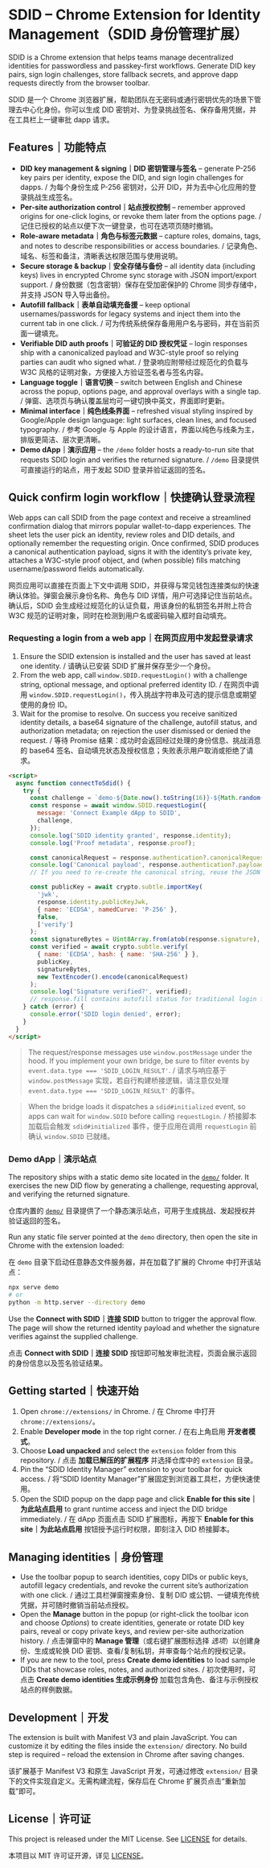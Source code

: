 # SDID – Chrome Extension for Identity Management（SDID 身份管理扩展）

SDID is a Chrome extension that helps teams manage decentralized identities for passwordless and passkey-first workflows. Generate DID key pairs, sign login challenges, store fallback secrets, and approve dapp requests directly from the browser toolbar.

SDID 是一个 Chrome 浏览器扩展，帮助团队在无密码或通行密钥优先的场景下管理去中心化身份。你可以生成 DID 密钥对、为登录挑战签名、保存备用凭据，并在工具栏上一键审批 dapp 请求。

## Features｜功能特点

- **DID key management & signing｜DID 密钥管理与签名** – generate P-256 key pairs per identity, expose the DID, and sign login challenges for dapps. / 为每个身份生成 P-256 密钥对，公开 DID，并为去中心化应用的登录挑战生成签名。
- **Per-site authorization control｜站点授权控制** – remember approved origins for one-click logins, or revoke them later from the options page. / 记住已授权的站点以便下次一键登录，也可在选项页随时撤销。
- **Role-aware metadata｜角色与标签元数据** – capture roles, domains, tags, and notes to describe responsibilities or access boundaries. / 记录角色、域名、标签和备注，清晰表达权限范围与使用说明。
- **Secure storage & backup｜安全存储与备份** – all identity data (including keys) lives in encrypted Chrome sync storage with JSON import/export support. / 身份数据（包含密钥）保存在受加密保护的 Chrome 同步存储中，并支持 JSON 导入导出备份。
- **Autofill fallback｜表单自动填充备援** – keep optional usernames/passwords for legacy systems and inject them into the current tab in one click. / 可为传统系统保存备用用户名与密码，并在当前页面一键填充。
- **Verifiable DID auth proofs｜可验证的 DID 授权凭证** – login responses ship with a canonicalized payload and W3C-style proof so relying parties can audit who signed what. / 登录响应附带经过规范化的负载与 W3C 风格的证明对象，方便接入方验证签名者与签名内容。
- **Language toggle｜语言切换** – switch between English and Chinese across the popup, options page, and approval overlays with a single tap. / 弹窗、选项页与确认覆盖层均可一键切换中英文，界面即时更新。
- **Minimal interface｜纯色线条界面** – refreshed visual styling inspired by Google/Apple design language: light surfaces, clean lines, and focused typography. / 参考 Google 与 Apple 的设计语言，界面以纯色与线条为主，排版更简洁、层次更清晰。
- **Demo dApp｜演示应用** – the `/demo` folder hosts a ready-to-run site that requests SDID login and verifies the returned signature. / `/demo` 目录提供可直接运行的站点，用于发起 SDID 登录并验证返回的签名。

## Quick confirm login workflow｜快捷确认登录流程

Web apps can call SDID from the page context and receive a streamlined confirmation dialog that mirrors popular wallet-to-dapp experiences. The sheet lets the user pick an identity, review roles and DID details, and optionally remember the requesting origin. Once confirmed, SDID produces a canonical authentication payload, signs it with the identity’s private key, attaches a W3C-style proof object, and (when possible) fills matching username/password fields automatically.

网页应用可以直接在页面上下文中调用 SDID，并获得与常见钱包连接类似的快速确认体验。弹窗会展示身份名称、角色与 DID 详情，用户可选择记住当前站点。确认后，SDID 会生成经过规范化的认证负载，用该身份的私钥签名并附上符合 W3C 规范的证明对象，同时在检测到用户名或密码输入框时自动填充。

### Requesting a login from a web app｜在网页应用中发起登录请求

1. Ensure the SDID extension is installed and the user has saved at least one identity. / 请确认已安装 SDID 扩展并保存至少一个身份。
2. From the web app, call `window.SDID.requestLogin()` with a challenge string, optional message, and optional preferred identity ID. / 在网页中调用 `window.SDID.requestLogin()`，传入挑战字符串及可选的提示信息或期望使用的身份 ID。
3. Wait for the promise to resolve. On success you receive sanitized identity details, a base64 signature of the challenge, autofill status, and authorization metadata; on rejection the user dismissed or denied the request. / 等待 Promise 结果：成功时会返回经过处理的身份信息、挑战消息的 base64 签名、自动填充状态及授权信息；失败表示用户取消或拒绝了请求。

```html
<script>
  async function connectToSdid() {
    try {
      const challenge = `demo-${Date.now().toString(16)}-${Math.random().toString(16).slice(2)}`;
      const response = await window.SDID.requestLogin({
        message: 'Connect Example dApp to SDID',
        challenge,
      });
      console.log('SDID identity granted', response.identity);
      console.log('Proof metadata', response.proof);

      const canonicalRequest = response.authentication?.canonicalRequest || response.challenge;
      console.log('Canonical payload', response.authentication?.payload);
      // If you need to re-create the canonical string, reuse the JSON canonicalization logic from the extension.

      const publicKey = await crypto.subtle.importKey(
        'jwk',
        response.identity.publicKeyJwk,
        { name: 'ECDSA', namedCurve: 'P-256' },
        false,
        ['verify']
      );
      const signatureBytes = Uint8Array.from(atob(response.signature), (char) => char.charCodeAt(0));
      const verified = await crypto.subtle.verify(
        { name: 'ECDSA', hash: { name: 'SHA-256' } },
        publicKey,
        signatureBytes,
        new TextEncoder().encode(canonicalRequest)
      );
      console.log('Signature verified?', verified);
      // response.fill contains autofill status for traditional login forms
    } catch (error) {
      console.error('SDID login denied', error);
    }
  }
</script>
```

> The request/response messages use `window.postMessage` under the hood. If you implement your own bridge, be sure to filter events by `event.data.type === 'SDID_LOGIN_RESULT'`. / 请求与响应基于 `window.postMessage` 实现，若自行构建桥接逻辑，请注意仅处理 `event.data.type === 'SDID_LOGIN_RESULT'` 的事件。

> When the bridge loads it dispatches a `sdid#initialized` event, so apps can wait for `window.SDID` before calling `requestLogin`. / 桥接脚本加载后会触发 `sdid#initialized` 事件，便于应用在调用 `requestLogin` 前确认 `window.SDID` 已就绪。

### Demo dApp｜演示站点

The repository ships with a static demo site located in the [`demo/`](demo) folder. It exercises the new DID flow by generating a challenge, requesting approval, and verifying the returned signature.

仓库内置的 [`demo/`](demo) 目录提供了一个静态演示站点，可用于生成挑战、发起授权并验证返回的签名。

Run any static file server pointed at the `demo` directory, then open the site in Chrome with the extension loaded:

在 `demo` 目录下启动任意静态文件服务器，并在加载了扩展的 Chrome 中打开该站点：

```bash
npx serve demo
# or
python -m http.server --directory demo
```

Use the **Connect with SDID｜连接 SDID** button to trigger the approval flow. The page will show the returned identity payload and whether the signature verifies against the supplied challenge.

点击 **Connect with SDID｜连接 SDID** 按钮即可触发审批流程，页面会展示返回的身份信息以及签名验证结果。

## Getting started｜快速开始

1. Open `chrome://extensions/` in Chrome. / 在 Chrome 中打开 `chrome://extensions/`。
2. Enable **Developer mode** in the top right corner. / 在右上角启用 **开发者模式**。
3. Choose **Load unpacked** and select the `extension` folder from this repository. / 点击 **加载已解压的扩展程序** 并选择仓库中的 `extension` 目录。
4. Pin the “SDID Identity Manager” extension to your toolbar for quick access. / 将“SDID Identity Manager”扩展固定到浏览器工具栏，方便快速使用。
5. Open the SDID popup on the dapp page and click **Enable for this site｜为此站点启用** to grant runtime access and inject the DID bridge immediately. / 在 dApp 页面点击 SDID 扩展图标，再按下 **Enable for this site｜为此站点启用** 按钮授予运行时权限，即刻注入 DID 桥接脚本。

## Managing identities｜身份管理

- Use the toolbar popup to search identities, copy DIDs or public keys, autofill legacy credentials, and revoke the current site’s authorization with one click. / 通过工具栏弹窗搜索身份、复制 DID 或公钥、一键填充传统凭据，并可随时撤销当前站点授权。
- Open the **Manage** button in the popup (or right-click the toolbar icon and choose *Options*) to create identities, generate or rotate DID key pairs, reveal or copy private keys, and review per-site authorization history. / 点击弹窗中的 **Manage 管理**（或右键扩展图标选择 *选项*）以创建身份、生成或轮换 DID 密钥、查看/复制私钥，并审查每个站点的授权记录。
- If you are new to the tool, press **Create demo identities** to load sample DIDs that showcase roles, notes, and authorized sites. / 初次使用时，可点击 **Create demo identities 生成示例身份** 加载包含角色、备注与示例授权站点的样例数据。

## Development｜开发

The extension is built with Manifest V3 and plain JavaScript. You can customize it by editing the files inside the `extension/` directory. No build step is required – reload the extension in Chrome after saving changes.

该扩展基于 Manifest V3 和原生 JavaScript 开发，可通过修改 `extension/` 目录下的文件实现自定义。无需构建流程，保存后在 Chrome 扩展页点击“重新加载”即可。

## License｜许可证

This project is released under the MIT License. See [LICENSE](LICENSE) for details.

本项目以 MIT 许可证开源，详见 [LICENSE](LICENSE)。
